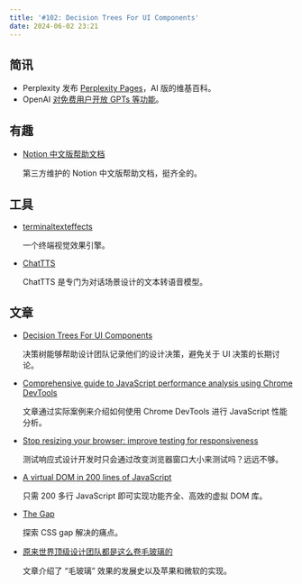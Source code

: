 ```yaml
---
title: '#102: Decision Trees For UI Components'
date: 2024-06-02 23:21
---
```




## 简讯

- Perplexity 发布 [Perplexity Pages](https://www.perplexity.ai/hub/blog/perplexity-pages)，AI 版的维基百科。
- OpenAI [对免费用户开放 GPTs 等功能](https://x.com/OpenAI/status/1795900306490044479)。

## 有趣

- [Notion 中文版帮助文档](https://the-block.club/help)
  
    第三方维护的 Notion 中文版帮助文档，挺齐全的。
    

## 工具

- [terminaltexteffects](https://github.com/ChrisBuilds/terminaltexteffects)
  
    一个终端视觉效果引擎。
    
- [ChatTTS](https://github.com/2noise/ChatTTS)
  
    ChatTTS 是专门为对话场景设计的文本转语音模型。
    

## 文章

- [Decision Trees For UI Components](https://www.smashingmagazine.com/2024/05/decision-trees-ui-components)
  
    决策树能够帮助设计团队记录他们的设计决策，避免关于 UI 决策的长期讨论。
    
- [Comprehensive guide to JavaScript performance analysis using Chrome DevTools](https://blog.jiayihu.net/comprenhensive-guide-chrome-performance/)
  
    文章通过实际案例来介绍如何使用 Chrome DevTools 进行 JavaScript 性能分析。
    
- [Stop resizing your browser: improve testing for responsiveness](https://www.jenchan.biz/blog/stop-resizing-your-browser-improve-responsive-testing)
  
    测试响应式设计开发时只会通过改变浏览器窗口大小来测试吗？远远不够。
    
- [A virtual DOM in 200 lines of JavaScript](https://lazamar.github.io/virtual-dom/)
  
    只需 200 多行 JavaScript 即可实现功能齐全、高效的虚拟 DOM 库。
    
- [The Gap](https://ishadeed.com/article/the-gap)
  
    探索 CSS gap 解决的痛点。
    
- [原来世界顶级设计团队都是这么卷毛玻璃的](https://mp.weixin.qq.com/s/qkmwhZzTIz0-_YagIlCZPg)
  
    文章介绍了 “毛玻璃” 效果的发展史以及苹果和微软的实现。